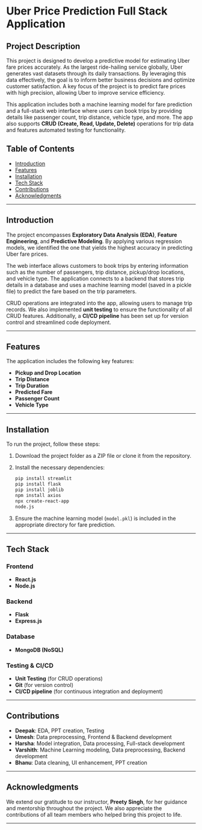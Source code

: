 # Uber Price Prediction Full Stack Application

## Project Description

This project is designed to develop a predictive model for estimating Uber fare prices accurately. As the largest ride-hailing service globally, Uber generates vast datasets through its daily transactions. By leveraging this data effectively, the goal is to inform better business decisions and optimize customer satisfaction. A key focus of the project is to predict fare prices with high precision, allowing Uber to improve service efficiency.

This application includes both a machine learning model for fare prediction and a full-stack web interface where users can book trips by providing details like passenger count, trip distance, vehicle type, and more. The app also supports **CRUD (Create, Read, Update, Delete)** operations for trip data and features automated testing for functionality.

## Table of Contents

- [Introduction](#introduction)
- [Features](#features)
- [Installation](#installation)
- [Tech Stack](#tech-stack)
- [Contributions](#contributions)
- [Acknowledgments](#acknowledgments)

---

## Introduction

The project encompasses **Exploratory Data Analysis (EDA)**, **Feature Engineering**, and **Predictive Modeling**. By applying various regression models, we identified the one that yields the highest accuracy in predicting Uber fare prices.

The web interface allows customers to book trips by entering information such as the number of passengers, trip distance, pickup/drop locations, and vehicle type. The application connects to a backend that stores trip details in a database and uses a machine learning model (saved in a pickle file) to predict the fare based on the trip parameters.

CRUD operations are integrated into the app, allowing users to manage trip records. We also implemented **unit testing** to ensure the functionality of all CRUD features. Additionally, a **CI/CD pipeline** has been set up for version control and streamlined code deployment.

---

## Features

The application includes the following key features:

- **Pickup and Drop Location**
- **Trip Distance**
- **Trip Duration**
- **Predicted Fare**
- **Passenger Count**
- **Vehicle Type**
  
---

## Installation

To run the project, follow these steps:

1. Download the project folder as a ZIP file or clone it from the repository.
2. Install the necessary dependencies:

   ```bash
   pip install streamlit
   pip install flask
   pip install joblib
   npm install axios
   npx create-react-app
   node.js 
   ```

3. Ensure the machine learning model (`model.pkl`) is included in the appropriate directory for fare prediction.

---

## Tech Stack

### Frontend

- **React.js**
- **Node.js**

### Backend

- **Flask**
- **Express.js**

### Database

- **MongoDB (NoSQL)**

### Testing & CI/CD

- **Unit Testing** (for CRUD operations)
- **Git** (for version control)
- **CI/CD pipeline** (for continuous integration and deployment)

---

## Contributions

- **Deepak**: EDA, PPT creation, Testing
- **Umesh**: Data preprocessing, Frontend & Backend development
- **Harsha**: Model integration, Data processing, Full-stack development
- **Varshith**: Machine Learning modeling, Data preprocessing, Backend development
- **Bhanu**: Data cleaning, UI enhancement, PPT creation

---

## Acknowledgments

We extend our gratitude to our instructor, **Preety Singh**, for her guidance and mentorship throughout the project. We also appreciate the contributions of all team members who helped bring this project to life.

---
